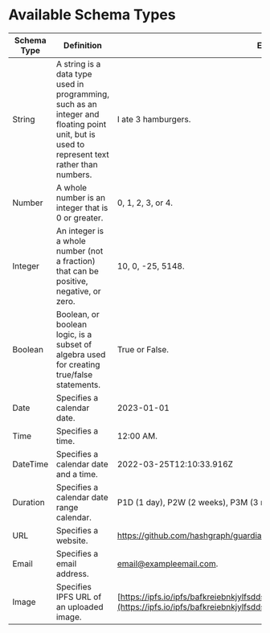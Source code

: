 # Available Schema Types

| Schema Type | Definition                                                                                                                                  | Example Input                                                                                                                                                        |
| ----------- | ------------------------------------------------------------------------------------------------------------------------------------------- | -------------------------------------------------------------------------------------------------------------------------------------------------------------------- |
| String      | A string is a data type used in programming, such as an integer and floating point unit, but is used to represent text rather than numbers. | I ate 3 hamburgers.                                                                                                                                                  |
| Number      | A whole number is an integer that is 0 or greater.                                                                                          | 0, 1, 2, 3, or 4.                                                                                                                                                    |
| Integer     | An integer is a whole number (not a fraction) that can be positive, negative, or zero.                                                      | 10, 0, -25, 5148.                                                                                                                                                    |
| Boolean     | Boolean, or boolean logic, is a subset of algebra used for creating true/false statements.                                                  | True or False.                                                                                                                                                       |
| Date        | Specifies a calendar date.                                                                                                                  | 2023-01-01                                                                                                                                                           |
| Time        | Specifies a time.                                                                                                                           | 12:00 AM.                                                                                                                                                            |
| DateTime    | Specifies a calendar date and a time.                                                                                                       | 2022-03-25T12:10:33.916Z                                                                                                                                             |
| Duration    | Specifies a calendar date range calendar.                                                                                                   | P1D (1 day), P2W (2 weeks), P3M (3 months), P4Y (4 years), P1Y1D (1 year + 1 day)                                                                                    |
| URL         | Specifies a website.                                                                                                                        | https://github.com/hashgraph/guardian.                                                                                                                               |
| Email       | Specifies a email address.                                                                                                                  | email@exampleemail.com.                                                                                                                                              |
| Image       | Specifies IPFS URL of an uploaded image.                                                                                                    | [https://ipfs.io/ipfs/bafkreiebnkjylfsdds5oicxpk5vdink5tduwbxed5552xcmeyrbzpewfuu](https://ipfs.io/ipfs/bafkreiebnkjylfsdds5oicxpk5vdink5tduwbxed5552xcmeyrbzpewfuu) |

